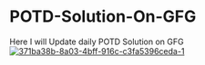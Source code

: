# POTD-Solution-On-GFG
Here I will Update daily POTD Solution on GFG
<a href="https://ibb.co/56G13FG"><img src="https://i.ibb.co/jTb8YRb/371ba38b-8a03-4bff-916c-c3fa5396ceda-1.jpg" alt="371ba38b-8a03-4bff-916c-c3fa5396ceda-1" border="0"></a>
